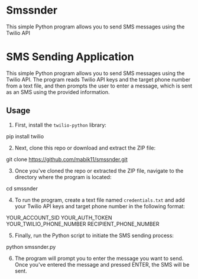 # Smssnder
This simple Python program allows you to send SMS messages using the Twilio API
# SMS Sending Application

This simple Python program allows you to send SMS messages using the Twilio API. The program reads Twilio API keys and the target phone number from a text file, and then prompts the user to enter a message, which is sent as an SMS using the provided information.

## Usage

1. First, install the `twilio-python` library:

pip install twilio

2. Next, clone this repo or download and extract the ZIP file:

git clone https://github.com/mabik11/smssnder.git

3. Once you've cloned the repo or extracted the ZIP file, navigate to the directory where the program is located:

cd smssnder

4. To run the program, create a text file named `credentials.txt` and add your Twilio API keys and target phone number in the following format:

YOUR_ACCOUNT_SID
YOUR_AUTH_TOKEN
YOUR_TWILIO_PHONE_NUMBER
RECIPIENT_PHONE_NUMBER

5. Finally, run the Python script to initiate the SMS sending process:

python smssnder.py

6. The program will prompt you to enter the message you want to send. Once you've entered the message and pressed ENTER, the SMS will be sent.
